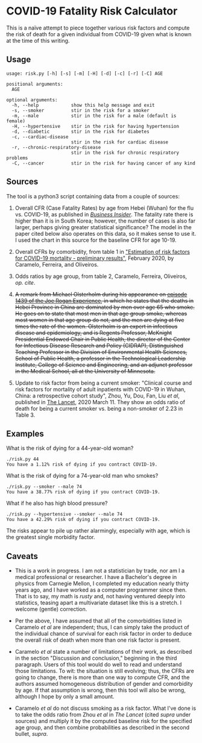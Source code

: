 # COVID-19 Fatality Risk Calculator

This is a naïve attempt to piece together various risk factors and compute the
risk of death for a given individual from COVID-19 given what is known at the
time of this writing.

## Usage

```
usage: risk.py [-h] [-s] [-m] [-H] [-d] [-c] [-r] [-C] AGE

positional arguments:
  AGE

optional arguments:
  -h, --help            show this help message and exit
  -s, --smoker          stir in the risk for a smoker
  -m, --male            stir in the risk for a male (default is female)
  -H, --hypertensive    stir in the risk for having hypertension
  -d, --diabetic        stir in the risk for diabetes
  -c, --cardiac-disease
                        stir in the risk for cardiac disease
  -r, --chronic-respiratory-disease
                        stir in the risk for chronic respiratory problems
  -C, --cancer          stir in the risk for having cancer of any kind
```

## Sources

The tool is a python3 script containing data from a couple of sources:

1. Overall CFR (Case Fatality Rates) by age from Hebei (Wuhan) for the flu vs.
COVID-19, as published in _[Business
Insider](https://www.businessinsider.com/coronavirus-compared-to-flu-mortality-rates-2020-3)_.
The fatality rate there is higher than it is in South Korea; however, the
number of cases is also far larger, perhaps giving greater statistical
significance?  The model in the paper cited below also operates on this data, so
it makes sense to use it.  I used the chart in this source for the baseline CFR
for age 10-19.

2. Overall CFRs by comorbidity, from table 1 in ["Estimation of risk factors for
COVID-19 mortality - preliminary
results"](https://www.researchgate.net/publication/339505988_Estimation_of_risk_factors_for_COVID-19_mortality_-_preliminary_results),
February 2020, by Caramelo, Ferreira, and Oliveiros.

3. Odds ratios by age group, from table 2, Caramelo, Ferreira, Oliveiros, _op.
cite_.

4. <strike>A remark from Michael Olsterholm during his appearance on [episode
1439 of the Joe Rogan Experience](https://www.youtube.com/watch?v=E3URhJx0NSw),
in which he states that the deaths in Hebei Province in China are dominated by
men over age 65 who smoke.  He goes on to state that most men in that age group
smoke, whereas most women in that age group do not, and the men are dying at
five times the rate of the women.  Olsterholm is an expert in infectious disease
and epidemiology, and is Regents Professor, McKnight Presidential Endowed Chair
in Public Health, the director of the Center for Infectious Disease Research and
Policy (CIDRAP), Distinguished Teaching Professor in the Division of
Environmental Health Sciences, School of Public Health, a professor in the
Technological Leadership Institute, College of Science and Engineering, and an
adjunct professor in the Medical School, all at the University of Minnesota.
</strike>

5. Update to risk factor from being a current smoker:  "Clinical course and risk
factors for mortality of adult inpatients with COVID-19 in Wuhan, China: a
retrospective cohort study", Zhou, Yu, Dou, Fan, Liu _et al_, published in [The
Lancet](https://www.thelancet.com/journals/lancet/article/PIIS0140-6736(20)30566-3/fulltext),
2020 March 11.  They show an odds ratio of death for being a current smoker vs.
being a non-smoker of 2.23 in Table 3.

## Examples

What is the risk of dying for a 44-year-old woman?

```
./risk.py 44
You have a 1.12% risk of dying if you contract COVID-19.
```

What is the risk of dying for a 74-year-old man who smokes?

```
./risk.py --smoker --male 74
You have a 38.77% risk of dying if you contract COVID-19.
```

What if he also has high blood pressure?

```
./risk.py --hypertensive --smoker --male 74
You have a 42.29% risk of dying if you contract COVID-19.
```

The risks appear to pile up rather alarmingly, especially with age, which is the
greatest single morbidity factor.

## Caveats

* This is a work in progress.  I am not a statistician by trade, nor am I a
medical professional or researcher.  I have a Bachelor's degree in physics from
Carnegie Mellon, I completed my education nearly thirty years ago, and I
have worked as a computer programmer since then.  That is to say, my math is
_rusty_ and, not having ventured deeply into statistics, teasing apart a
multivariate dataset like this is a stretch.  I welcome (gentle) correction.

* Per the above, I have assumed that all of the comorbidities listed in Caramelo
 _et al_ are independent; thus, I can simply take the product of the individual
 chance of survival for each risk factor in order to deduce the overall risk of
 death when more than one risk factor is present.

* Caramelo _et al_ state a number of limitations of their work, as described in
the section "Discussion and conclusion," beginning in the third paragraph.
Users of this tool would do well to read and understand those limitations.  To
wit:  the situation is still evolving; thus, the CFRs are going to change, there
is more than one way to compute CFR, and the authors assumed homogeneous
distribution of gender and comorbidity by age.  If that assumption is wrong,
then this tool will also be wrong, although I hope by only a small amount.

* Caramelo _et al_ do not discuss smoking as a risk factor.  What I've done is
to take the odds ratio from Zhou _et al_ in _The Lancet_ (cited _supra_ under
sources) and multiply it by the computed baseline risk for the specified age
group, and then combine probabilities as described in the second bullet,
_supra_.
